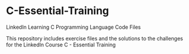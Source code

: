 # C-Essential-Training
LinkedIn Learning C Programming Language Code Files

This repository includes exercise files and the solutions to the challenges for the LinkedIn Course C - Essential Training
